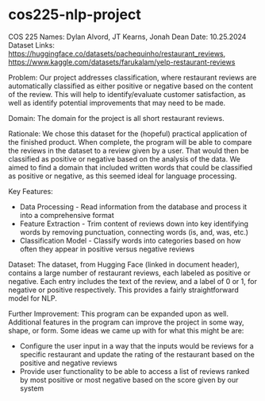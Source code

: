 # cos225-nlp-project

COS 225
Names: Dylan Alvord, JT Kearns, Jonah Dean
Date: 10.25.2024
Dataset Links: https://huggingface.co/datasets/pachequinho/restaurant_reviews, https://www.kaggle.com/datasets/farukalam/yelp-restaurant-reviews

Problem: Our project addresses classification, where restaurant reviews are automatically classified as either positive or negative based on the content of the review. This will help to identify/evaluate customer satisfaction, as well as identify potential improvements that may need to be made.

Domain: The domain for the project is all short restaurant reviews.

Rationale: We chose this dataset for the (hopeful) practical application of the finished product. When complete, the program will be able to compare the reviews in the dataset to a review given by a user. That would then be classified as positive or negative based on the analysis of the data. We aimed to find a domain that included written words that could be classified as positive or negative, as this seemed ideal for language processing.

Key Features: 
- Data Processing - Read information from the database and process it into a comprehensive format
- Feature Extraction - Trim content of reviews down into key identifying words by removing punctuation, connecting words (is, and, was, etc.)
- Classification Model - Classify words into categories based on how often they appear in positive versus negative reviews


Dataset: The dataset, from Hugging Face (linked in document header), contains a large number of restaurant reviews, each labeled as positive or negative. Each entry includes the text of the review, and a label of 0 or 1, for negative or positive respectively. This provides a fairly straightforward model for NLP.

Further Improvement: This program can be expanded upon as well. Additional features in the program can improve the project in some way, shape, or form. Some ideas we came up with for what this might be are:
- Configure the user input in a way that the inputs would be reviews for a specific restaurant and update the rating of the restaurant based on the positive and negative reviews
- Provide user functionality to be able to access a list of reviews ranked by most positive or most negative based on the score given by our system
